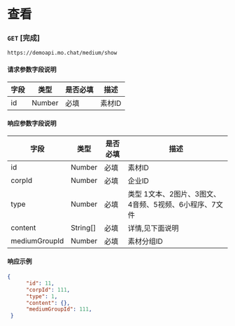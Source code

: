 # 查看
### `GET`  [完成]
```
https://demoapi.mo.chat/medium/show
```

#### 请求参数字段说明

| 字段  | 类型 | 是否必填 | 描述|
| ------------- | ------------- | ------------------ | ------------------ |
| id  | Number  | 必填 | 素材ID |

#### 响应参数字段说明

| 字段  | 类型 | 是否必填 | 描述|
| ------------- | ------------- | ------------------ | ------------------ |
| id  | Number  | 必填 | 素材ID |
| corpId  | Number  | 必填 | 企业ID |
| type  | Number  | 必填 | 类型 1文本、2图片、3图文、4音频、5视频、6小程序、7文件 |
| content  | String[]  | 必填 | 详情,见下面说明 |
| mediumGroupId  | Number  | 必填 | 素材分组ID |


#### 响应示例

```json
{
      "id": 11,
      "corpId": 111,
      "type": 1,
      "content": {},
      "mediumGroupId": 111,
 }
```